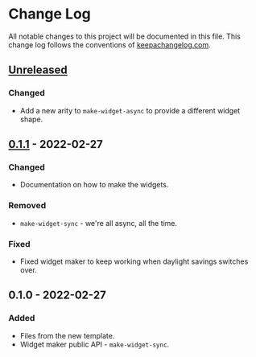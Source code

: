# Change Log
All notable changes to this project will be documented in this file. This change log follows the conventions of [keepachangelog.com](http://keepachangelog.com/).

## [Unreleased]
### Changed
- Add a new arity to `make-widget-async` to provide a different widget shape.

## [0.1.1] - 2022-02-27
### Changed
- Documentation on how to make the widgets.

### Removed
- `make-widget-sync` - we're all async, all the time.

### Fixed
- Fixed widget maker to keep working when daylight savings switches over.

## 0.1.0 - 2022-02-27
### Added
- Files from the new template.
- Widget maker public API - `make-widget-sync`.

[Unreleased]: https://github.com/your-name/hospital2/compare/0.1.1...HEAD
[0.1.1]: https://github.com/your-name/hospital2/compare/0.1.0...0.1.1
